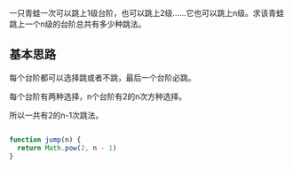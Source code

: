 一只青蛙一次可以跳上1级台阶，也可以跳上2级……它也可以跳上n级。求该青蛙跳上一个n级的台阶总共有多少种跳法。

## 基本思路

每个台阶都可以选择跳或者不跳，最后一个台阶必跳。

每个台阶有两种选择，n个台阶有2的n次方种选择。

所以一共有2的n-1次跳法。

```js

function jump(n) {
  return Math.pow(2, n - 1)
}
```